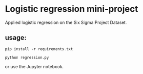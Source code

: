 # Logistic regression mini-project

Applied logistic regression on the Six Sigma Project Dataset.


## usage:
```
pip install -r requirements.txt

python regression.py
```

or use the Jupyter notebook.